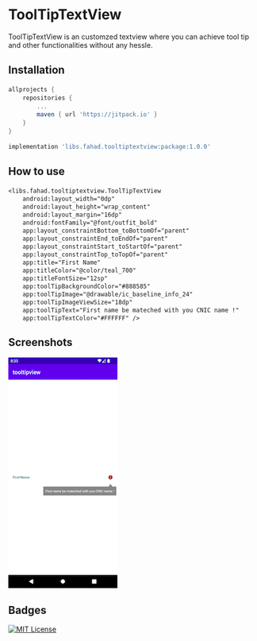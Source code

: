 
# ToolTipTextView

ToolTipTextView is an customzed textview where you can achieve tool tip and other functionalities without any hessle.


## Installation

```gradle
allprojects {
	repositories {
		...
		maven { url 'https://jitpack.io' }
	}
}
```
```gradle    
implementation 'libs.fahad.tooltiptextview:package:1.0.0'
```

## How to use

    <libs.fahad.tooltiptextview.ToolTipTextView
        android:layout_width="0dp"
        android:layout_height="wrap_content"
        android:layout_margin="16dp"
        android:fontFamily="@font/outfit_bold"
        app:layout_constraintBottom_toBottomOf="parent"
        app:layout_constraintEnd_toEndOf="parent"
        app:layout_constraintStart_toStartOf="parent"
        app:layout_constraintTop_toTopOf="parent"
        app:title="First Name"
        app:titleColor="@color/teal_700"
        app:titleFontSize="12sp"
        app:toolTipBackgroundColor="#888585"
        app:toolTipImage="@drawable/ic_baseline_info_24"
        app:toolTipImageViewSize="18dp"
        app:toolTipText="First name be mateched with you CNIC name !"
        app:toolTipTextColor="#FFFFFF" />


## Screenshots

![App Screenshot ](https://github.com/profahad/toolTipTextView/blob/main/demo/Screenshot_1665934533.png?raw=true=600x200)


## Badges

[![MIT License](https://img.shields.io/badge/License-MIT-green.svg)](https://choosealicense.com/licenses/mit/)
